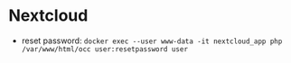 # Nextcloud 

* reset password: `docker exec --user www-data -it nextcloud_app php /var/www/html/occ user:resetpassword user`